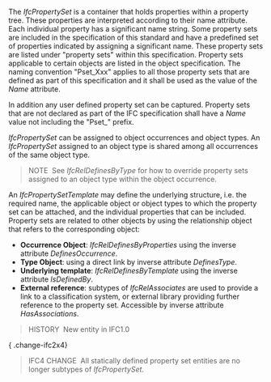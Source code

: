 ﻿The _IfcPropertySet_ is a container that holds properties within a property tree. These properties are interpreted according to their name attribute. Each individual property has a significant name string. Some property sets are included in the specification of this standard and have a predefined set of properties indicated by assigning a significant name. These property sets are listed under "property sets" within this specification. Property sets applicable to certain objects are listed in the object specification. The naming convention "Pset_Xxx" applies to all those property sets that are defined as part of this specification and it shall be used as the value of the _Name_ attribute.

In addition any user defined property set can be captured. Property sets that are not declared as part of the IFC specification shall have a _Name_ value not including the "Pset_" prefix.

_IfcPropertySet_ can be assigned to object occurrences and object types. An _IfcPropertySet_ assigned to an object type is shared among all occurrences of the same object type.

> NOTE&nbsp; See _IfcRelDefinesByType_ for how to override property sets assigned to an object type within the object occurrence.

An _IfcPropertySetTemplate_ may define the underlying structure, i.e. the required name, the applicable object or object types to which the property set can be attached, and the individual properties that can be included. Property sets are related to other objects by using the relationship object that refers to the corresponding object:

*  **Occurrence Object**: _IfcRelDefinesByProperties_ using the inverse attribute _DefinesOccurrence_. 
*  **Type Object**: using a direct link by inverse attribute _DefinesType_. 
*  **Underlying template**: _IfcRelDefinesByTemplate_ using the inverse attribute _IsDefinedBy_. 
*  **External reference**: subtypes of _IfcRelAssociates_ are used to provide a link to a classification system, or external library providing further reference to the property set. Accessible by inverse attribute _HasAssociations_. 

> HISTORY&nbsp; New entity in IFC1.0

{ .change-ifc2x4}
> IFC4 CHANGE&nbsp; All statically defined property set entities are no longer subtypes of _IfcPropertySet_.